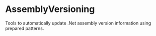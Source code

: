 AssemblyVersioning
==================

Tools to automatically update .Net assembly version information using prepared patterns.
